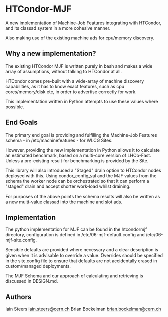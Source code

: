 # HTCondor-MJF

A new implementation of Machine-Job Features integrating with HTCondor, and its classad system in a more cohesive manner. 

Also making use of the existing machine ads for cpu/memory discovery.

## Why a new implementation?

The existing HTCondor MJF is written purely in bash and makes a wide array of assumptions, without talking to HTCondor at all.

HTCondor comes pre-built with a wide-array of machine discovery capabilities, as it has to know exact features, 
such as cpu cores/memory/disk etc, in order to advertise correctly for work.

This implementation written in Python attempts to use these values where possible.

## End Goals

The primary end goal is providing and fulfilling the Machine-Job Features schema - in /etc/machinefeatures - for WLCG Sites.

However, providing the new implementation in Python allows it to calculate an estimated benchmark, based on a multi-core version of LHCb-Fast.
Unless a pre-existing result for benchmarking is provided by the Site.

This library will also introduced a "Staged" drain option to HTCondor nodes deployed with this. Using condor_config_val and the MJF values from the schema
the worker node can be orchestrated so that it can perform a "staged" drain and accept shorter work-load whilst draining.

For purposes of the above points the schema results will also be written as a new multi-value classad into the machine and slot ads.

## Implementation

The python implementation for MJF can be found in the htcondormjf directory, configuration is defined in /etc/06-mjf-default.config and /etc/06-mjf-site.config.

Sensible defaults are provided where necessary and a clear description is given when it is advisable to override a value. Overrides should be specified in the site.config file
to ensure that defaults are not accidentally erased in custom/managed deployments.

The MJF Schema and our approach of calculating and retrieving is discussed in DESIGN.md.

## Authors

Iain Steers <iain.steers@cern.ch>
Brian Bockelman <brian.bockelman@cern.ch>
